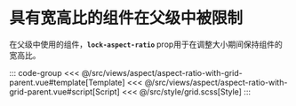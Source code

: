 <aspectRatioWithGridParent/>

# 具有宽高比的组件在父级中被限制

在父级中使用的组件，<b>`lock-aspect-ratio` </b> prop用于在调整大小期间保持组件的宽高比。

::: code-group
<<< @/src/views/aspect/aspect-ratio-with-grid-parent.vue#template[Template]
<<< @/src/views/aspect/aspect-ratio-with-grid-parent.vue#script[Script]
<<< @/src/style/grid.scss[Style]
:::